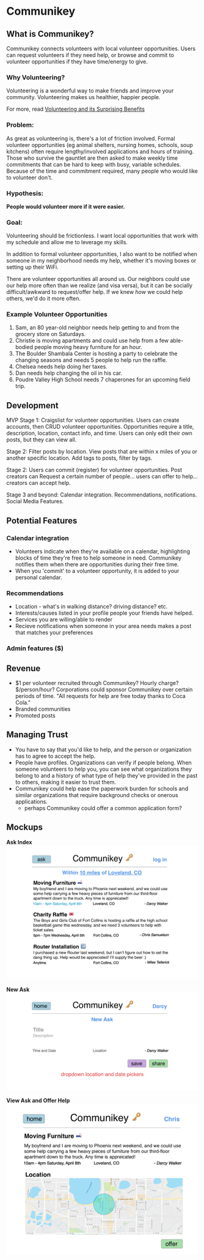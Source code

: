 # Communikey

## What is Communikey?
Communikey connects volunteers with local volunteer opportunities. Users can
request volunteers if they need help, or browse and commit to volunteer
opportunities if they have time/energy to give.

### Why Volunteering?
Volunteering is a wonderful way to make friends and improve your community.
Volunteering makes us healthier, happier people.

For more, read [Volunteering and its Surprising
Benefits](https://www.helpguide.org/articles/work-career/volunteering-and-its-surprising-benefits.htm)

### Problem:
As great as volunteering is, there's a lot of friction involved. Formal
volunteer opportunities (eg animal shelters, nursing homes, schools, soup
kitchens) often require lengthy/involved applications and hours of training.
Those who survive the gauntlet are then asked to make weekly time commitments
that can be hard to keep with busy, variable schedules. Because of the time and
commitment required, many people who would like to volunteer don't.

### Hypothesis:
**People would volunteer more if it were easier.**

### Goal:
Volunteering should be frictionless. I want local opportunities that work with
my schedule and allow me to leverage my skills.

In addition to formal volunteer opportunities, I also want to be notified when
someone in my neighborhood needs my help, whether it's moving boxes or setting
up their WiFi.

There are volunteer opportunities all around us. Our neighbors could
use our help more often than we realize (and visa versa), but it can be socially
difficult/awkward to request/offer help. If we knew _how_ we could
help others, we'd do it more often.

### Example Volunteer Opportunities
1. Sam, an 80 year-old neighbor needs help getting to and from the grocery
store on Saturdays.
1. Christie is moving apartments and could use help from a few able-bodied
people moving heavy furniture for an hour.
1. The Boulder Shambala Center is hosting a party to celebrate the changing
seasons and needs 5 people to help run the raffle.
1. Chelsea needs help doing her taxes.
1. Dan needs help changing the oil in his car.
1. Poudre Valley High School needs 7 chaperones for an upcoming field trip.

## Development

MVP Stage 1: Craigslist for volunteer opportunities. Users can create accounts,
then CRUD volunteer opportunities. Opportunities require a title, description,
location, contact info, and time. Users can only edit their own posts, but they
can view all.

Stage 2: Filter posts by location. View posts that are within x miles of you or
another specific location. Add tags to posts, filter by tags.

Stage 2: Users can commit (register) for volunteer opportunities. Post creators
can Request a certain number of people... users can offer to help... creators
can accept help.

Stage 3 and beyond: Calendar integration. Recommendations, notifications. Social
Media Features.

## Potential Features

### Calendar integration
- Volunteers indicate when they're available on a calendar, highlighting blocks of time
  they're free to help someone in need. Communikey notifies them when there are
  opportunities during their free time.
- When you 'commit' to a volunteer opportunity, it is added to your personal
  calendar.

### Recommendations
- Location - what's in walking distance? driving distance? etc.
- Interests/causes listed in your profile people your friends have helped.
- Services you are willing/able to render
- Recieve notifications when someone in your area needs makes a post that
  matches your preferences

### Admin features ($)

## Revenue
- $1 per volunteer recruited through Communikey?  Hourly charge? $/person/hour?
  Corporations could sponsor Communikey over certain periods of time. "All requests for help are
  free today thanks to Coca Cola."
- Branded communities
- Promoted posts

## Managing Trust
- You have to say that you'd like to help, and the person or organization has to
  agree to accept the help.
- People have profiles.  Organizations can verify if people belong.  When
  someone volunteers to help you, you can see what organizations they belong to
  and a history of what type of help they've provided in the past to others,
  making it easier to trust them.
- Communikey could help ease the paperwork burden for schools and similar
  organizations that require background checks or onerous applications.
  - perhaps Communikey could offer a common application form?

## Mockups

**Ask Index**
![Ask Index Mockup](./mockups/ask_index.png)

**New Ask**
![New Ask Mockup](./mockups/new_ask.png)

**View Ask and Offer Help**
![Ask View Mockup](./mockups/ask_view.png)
